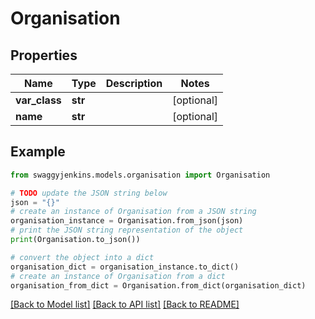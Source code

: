 # Organisation


## Properties

Name | Type | Description | Notes
------------ | ------------- | ------------- | -------------
**var_class** | **str** |  | [optional] 
**name** | **str** |  | [optional] 

## Example

```python
from swaggyjenkins.models.organisation import Organisation

# TODO update the JSON string below
json = "{}"
# create an instance of Organisation from a JSON string
organisation_instance = Organisation.from_json(json)
# print the JSON string representation of the object
print(Organisation.to_json())

# convert the object into a dict
organisation_dict = organisation_instance.to_dict()
# create an instance of Organisation from a dict
organisation_from_dict = Organisation.from_dict(organisation_dict)
```
[[Back to Model list]](../README.md#documentation-for-models) [[Back to API list]](../README.md#documentation-for-api-endpoints) [[Back to README]](../README.md)


